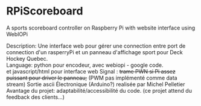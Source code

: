 RPiScoreboard 
=============

A sports scoreboard controller on Raspberry Pi with website interface using WebIOPi

Description: 
	Une interface web pour gérer une connection entre port de connection d'un rasperryPi et un panneau d'affichage sport pour Deck Hockey Quebec.  
Language: python pour encodeur, avec webiopi - google code.  
et javascript/html pour interface web
Signal : ~~trame PWN  si Pi assez puissant pour driver le panneau;~~
(PWM pas implémenté comme data stream) Sortie ascii 
Électronique (Arduino?) realisée par Michel Pelletier  
Avantage du projet: adaptabilité/accessibilité du code. 
(ce projet attend du feedback des clients...)
